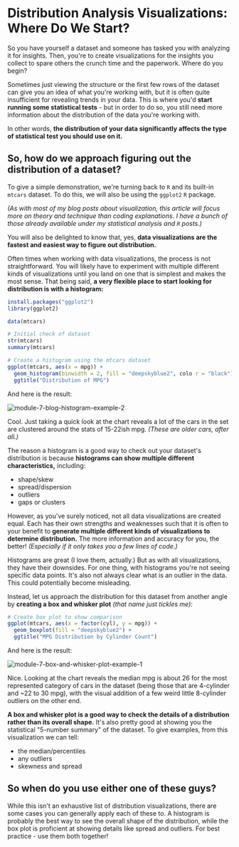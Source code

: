 # Distribution Analysis Visualizations: Where Do We Start?

So you have yourself a dataset and someone has tasked you with analyzing it for insights. Then, you're to create visualizations for the insights you collect to spare others the crunch time and the paperwork. Where do you begin?

Sometimes just viewing the structure or the first few rows of the dataset can give you an idea of what you're working with, but it is often quite insufficient for revealing trends in your data. This is where you'd **start running some statistical tests** - but in order to do so, you still need more information about the distribution of the data you're working with.

In other words,  **the distribution of your data significantly affects the type of statistical test you should use on it.**

## So, how do we approach figuring out the distribution of a dataset?

To give a simple demonstration, we're turning back to `R` and its built-in `mtcars` dataset. To do this, we will also be using the `ggplot2` `R` package.

*(As with most of my blog posts about visualization, this article will focus more on theory and technique than coding explanations. I have a bunch of those already available under my statistical analysis and `R` posts.)*

You will also be delighted to know that, yes, **data visualizations are the fastest and easiest way to figure out distribution.**

Often times when working with data visualizations, the process is not straightforward. You will likely have to experiment with multiple different kinds of visualizations until you land on one that is simplest and makes the most sense. That being said, **a very flexible place to start looking for distribution is with a histogram:**

```R
install.packages("ggplot2")  
library(ggplot2)

data(mtcars)

# Initial check of dataset
str(mtcars)
summary(mtcars)

# Create a histogram using the mtcars dataset
ggplot(mtcars, aes(x = mpg)) + 
  geom_histogram(binwidth = 2, fill = "deepskyblue2", colo r = "black") + 
  ggtitle("Distribution of MPG")
```

And here is the result:

![module-7-blog-histogram-example-2](https://github.com/user-attachments/assets/e03ecf96-c080-4a5c-8fa3-c6ff16d21de8)


Cool. Just taking a quick look at the chart reveals a lot of the cars in the set are clustered around the stats of 15-22ish mpg. *(These are older cars, after all.)*

The reason a histogram is a good way to check out your dataset's distribution is because **histograms can show multiple different characteristics,** including:
- shape/skew
- spread/dispersion
- outliers
- gaps or clusters

However, as you've surely noticed, not all data visualizations are created equal. Each has their own strengths and weaknesses such that it is often to your benefit to **generate multiple different kinds of visualizations to determine distribution.** The more information and accuracy for you, the better! *(Especially if it only takes you a few lines of code.)*

Histograms are great (I love them, actually.) But as with all visualizations, they have their downsides. For one thing, with histograms you're not seeing specific data points. It's also not always clear what is an outlier in the data. This could potentially become misleading.

Instead, let us approach the distribution for this dataset from another angle by **creating a box and whisker plot** *(that name just tickles me):*

```R
# Create box plot to show comparison
ggplot(mtcars, aes(x = factor(cyl), y = mpg)) + 
  geom_boxplot(fill = "deepskyblue2") + 
  ggtitle("MPG Distribution by Cylinder Count")
```

And here is the result:

![module-7-box-and-whisker-plot-example-1](https://github.com/user-attachments/assets/b72a40b1-4fa8-4954-a6e3-a81283d0c3c3)

Nice. Looking at the chart reveals the median mpg is about 26 for the most represented category of cars in the dataset (being those that are 4-cylinder and ~22 to 30 mpg), with the visual addition of a few weird little 8-cylinder outliers on the other end.

**A box and whisker plot is a good way to check the details of a distribution rather than its overall shape.** It's also pretty good at showing you the statistical "5-number summary" of the dataset. To give examples, from this visualization we can tell:
- the median/percentiles
- any outliers
- skewness and spread

## So when do you use either one of these guys?

While this isn't an exhaustive list of distribution visualizations, there are some cases you can generally apply each of these to. A histogram is probably the best way to see the overall shape of the distribution, while the box plot is proficient at showing details like spread and outliers. For best practice - use them both together!



